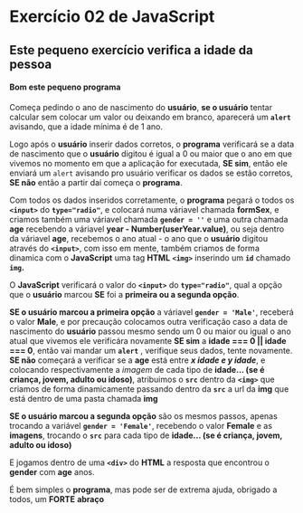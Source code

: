 # Exercício 02 de JavaScript


## Este pequeno exercício verifica a idade da pessoa

#### Bom este pequeno programa
Começa pedindo o ano de nascimento do **usuário**, **se o usuário** tentar calcular sem colocar um valor ou deixando em branco, aparecerá um **`alert`** avisando, que a idade mínima é de 1 ano.

Logo após o **usuário** inserir dados corretos, o **programa** verificará se a data de nascimento que o **usuário** digitou é igual a 0 ou maior que o ano em que vivemos no momento em que a aplicação for executada, **SE sim**, então ele enviará um `alert` avisando pro usuário verificar os dados se estão corretos, **SE não** então a partir daí começa o **programa**.

Com todos os dados inseridos corretamente, o **programa** pegará o todos os **`<input>`** do **`type="radio"`**, e colocará numa váriavel chamada **formSex**, e criamos também uma váriavel chamada **`gender = ''`** e uma outra chamada **age** recebendo a váriavel **year - Number(userYear.value)**, ou seja dentro da váriavel **age**, recebemos o ano atual - o ano que o **usuário** digitou através do **`<input>`**, com isso em mente, também criamos de forma dinamica com o **JavaScript** uma tag **HTML** **`<img>`** inserindo um **`id`** chamado **`img`.**

O **JavaScript** verificará o valor do **`<input>`** do **`type="radio"`**, qual a opção que o **usuário** marcou **SE** foi a **primeira ou a segunda opção**.

**SE o usuário marcou a primeira opção** a váriavel **`gender = 'Male'`**, receberá o valor **Male**, e por precaução colocamos outra verificação caso a data de nascimento do **usuário** passou mesmo sendo um 0 ou maior ou igual o ano atual que vivemos ele verificára novamente **SE sim** a **idade === 0 || idade === 0**, então vai mandar um **`alert`** , verifique seus dados, tente novamente. **SE não** começará a verificar se a **age** está entre ***x idade e y idade***, e colocando respectivamente a *imagem* de cada tipo de **idade... (se é criança, jovem, adulto ou idoso)**, atribuimos o **`src`** dentro da **`<img>`** que criamos de forma dinamicamente passando dentro da **`src`** a url da **img** que está dentro de uma pasta chamada **img**

**SE o usuário marcou a segunda opção** são os mesmos passos, apenas trocando a variável **`gender = 'Female'`**, recebendo o valor **Female** e as **imagens**, trocando o **`src`** para cada tipo de **idade... (se é criança, jovem, adulto ou idoso)**

E jogamos dentro de uma **`<div>`** do **HTML** a resposta que encontrou o **gender** com **age** anos.

É bem simples o **programa**, mas pode ser de extrema ajuda, obrigado a todos, um **FORTE** **abraço**
